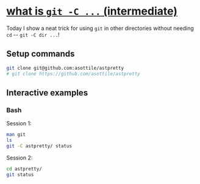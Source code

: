 # [what is `git -C ...` (intermediate)](https://youtu.be/YXDn2qtK8GI)

Today I show a neat trick for using `git` in other directories without needing `cd` -- `git -C dir ...`!

## Setup commands

```bash
git clone git@github.com:asottile/astpretty
# git clone https://github.com/asottile/astpretty
```

## Interactive examples

### Bash

Session 1:

```bash
man git
ls
git -C astpretty/ status
```

Session 2:

```bash
cd astpretty/
git status
```
